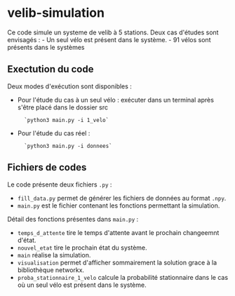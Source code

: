 # velib-simulation

Ce code simule un systeme de velib à 5 stations. Deux cas d'études sont envisagés :
    - Un seul vélo est présent dans le système.
    - 91 vélos sont présents dans le systèmes

## Exectution du code

Deux modes d'exécution sont disponibles :

- Pour l'étude du cas à un seul vélo : exécuter dans un terminal après s'être placé dans le dossier src

        `python3 main.py -i 1_velo`

- Pour l'étude du cas réel :

        `python3 main.py -i donnees`

## Fichiers de codes

Le code présente deux fichiers `.py` :

- `fill_data.py` permet de générer les fichiers de données au format `.npy`.
- `main.py` est le fichier contenant les fonctions permettant la simulation.

Détail des fonctions présentes dans `main.py` :

- `temps_d_attente` tire le temps d'attente avant le prochain changeemnt d'état.
- `nouvel_etat` tire le prochain état du système.
- `main` réalise la simulation.
- `visualisation` permet d'afficher sommairement la solution grace à la bibliothèque networkx.
- `proba_stationnaire_1_velo` calcule la probabilité stationnaire dans le cas où un seul vélo est présent dans le système.